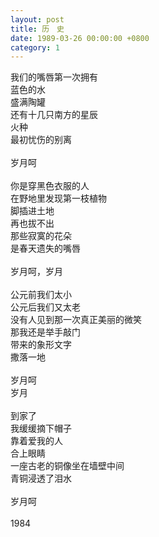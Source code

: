 ```yaml
---
layout: post
title: 历　史
date: 1989-03-26 00:00:00 +0800
category: 1
---
```


我们的嘴唇第一次拥有<br>
蓝色的水<br>
盛满陶罐<br>
还有十几只南方的星辰<br>
火种<br>
最初忧伤的别离<br>
<br>
岁月呵<br>
<br>
你是穿黑色衣服的人<br>
在野地里发现第一枝植物<br>
脚插进土地<br>
再也拔不出<br>
那些寂寞的花朵<br>
是春天遗失的嘴唇<br>
<br>
岁月呵，岁月<br>
<br>
公元前我们太小<br>
公元后我们又太老<br>
没有人见到那一次真正美丽的微笑<br>
那我还是举手敲门<br>
带来的象形文字<br>
撒落一地<br>
<br>
岁月呵<br>
岁月<br>
<br>
到家了<br>
我缓缓摘下帽子<br>
靠着爱我的人<br>
合上眼睛<br>
一座古老的铜像坐在墙壁中间<br>
青铜浸透了泪水<br>
<br>
岁月呵<br>
<br>
1984